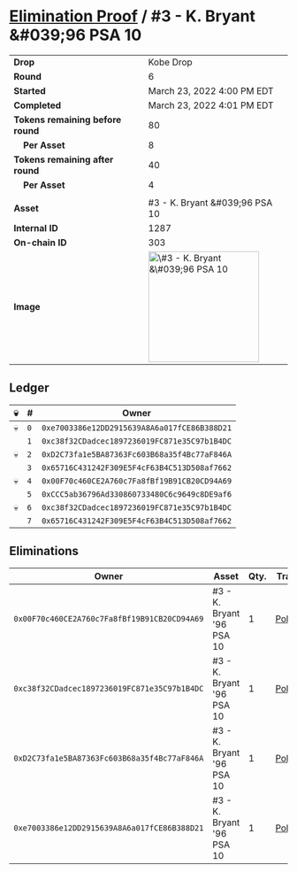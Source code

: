 # [Elimination Proof](./readme.md) / \#3 - K. Bryant &\#039;96 PSA 10

|                                       |                                                                                                                                                                                                      |
| ------------------------------------- | ---------------------------------------------------------------------------------------------------------------------------------------------------------------------------------------------------- |
| **Drop**                              | Kobe Drop                                                                                                                                                                                            |
| **Round**                             | 6                                                                                                                                                                                                    |
| **Started**                           | March 23, 2022 4:00 PM EDT                                                                                                                                                                           |
| **Completed**                         | March 23, 2022 4:01 PM EDT                                                                                                                                                                           |
| **Tokens remaining before round**     | 80                                                                                                                                                                                                   |
| **&nbsp;&nbsp;&nbsp;&nbsp;Per Asset** | 8                                                                                                                                                                                                    |
| **Tokens remaining after round**      | 40                                                                                                                                                                                                   |
| **&nbsp;&nbsp;&nbsp;&nbsp;Per Asset** | 4                                                                                                                                                                                                    |
|                                       |                                                                                                                                                                                                      |
| **Asset**                             | \#3 - K. Bryant &\#039;96 PSA 10                                                                                                                                                                     |
| **Internal ID**                       | 1287                                                                                                                                                                                                 |
| **On-chain ID**                       | 303                                                                                                                                                                                                  |
| **Image**                             | <img src="https://tcdn.blokpax.com/95d5aeda-851d-4670-9be1-5573b7d1caf2/8efb1a0349d2a2e1131a56a29659c6420adb5601b8e8e9d944c1e68ef2053b57.jpg" height="200" alt="\#3 - K. Bryant &\#039;96 PSA 10" /> |

## Ledger

| 💀  | #   | Owner                                        |
| --- | --- | -------------------------------------------- |
| 💀  | `0` | `0xe7003386e12DD2915639A8A6a017fCE86B388D21` |
|     | `1` | `0xc38f32CDadcec1897236019FC871e35C97b1B4DC` |
| 💀  | `2` | `0xD2C73fa1e5BA87363Fc603B68a35f4Bc77aF846A` |
|     | `3` | `0x65716C431242F309E5F4cF63B4C513D508af7662` |
| 💀  | `4` | `0x00F70c460CE2A760c7Fa8fBf19B91CB20CD94A69` |
|     | `5` | `0xCCC5ab36796Ad330860733480C6c9649c8DE9af6` |
| 💀  | `6` | `0xc38f32CDadcec1897236019FC871e35C97b1B4DC` |
|     | `7` | `0x65716C431242F309E5F4cF63B4C513D508af7662` |

## Eliminations

| Owner                                        | Asset                      | Qty. | Transaction                                                                                                  |
| -------------------------------------------- | -------------------------- | ---- | ------------------------------------------------------------------------------------------------------------ |
| `0x00F70c460CE2A760c7Fa8fBf19B91CB20CD94A69` | \#3 - K. Bryant '96 PSA 10 | 1    | [Polygonscan](https://polygonscan.com/tx/0xfe9682e98ccd05477a531fddf38e9ed4600b0423dc836bffacc702bbaacce626) |
| `0xc38f32CDadcec1897236019FC871e35C97b1B4DC` | \#3 - K. Bryant '96 PSA 10 | 1    | [Polygonscan](https://polygonscan.com/tx/0xde2c4facc0b5382cc2155c0bd413b766790a2b5312c63dc1765bc989c69eed1d) |
| `0xD2C73fa1e5BA87363Fc603B68a35f4Bc77aF846A` | \#3 - K. Bryant '96 PSA 10 | 1    | [Polygonscan](https://polygonscan.com/tx/0x95eb72c0ebf524f263f4d87cc12b8980d5849a8372047d745cf5b3868e61bd70) |
| `0xe7003386e12DD2915639A8A6a017fCE86B388D21` | \#3 - K. Bryant '96 PSA 10 | 1    | [Polygonscan](https://polygonscan.com/tx/0xb38baf618ad9451c3dfc68dd97b22cd3997fbf9880a1f9dd3536450b26b52b4d) |
